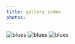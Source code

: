 ```yaml
---
title: gallery index
photos:
---
```


![blues](/img/blues.jpg)
![blues](/img/beyonce-by-Isa.jpg)
![blues](/img/barack-and-flag.jpg)